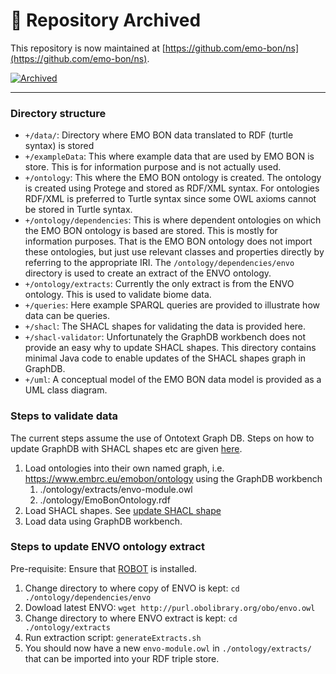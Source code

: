 

# 🚨 Repository Archived
This repository is now maintained at [https://github.com/emo-bon/ns](https://github.com/emo-bon/ns).

[![Archived](https://img.shields.io/badge/status-archived-lightgrey?style=flat-square)](https://docs.github.com/en/repositories/archiving-a-github-repository/archiving-repositories)
 
______



### Directory structure
* `+/data/`: Directory where EMO BON data translated to RDF (turtle syntax) is stored
* `+/exampleData`: This where example data that are used by EMO BON is store. This is for information purpose and is not 
actually used.
* `+/ontology`: This where the EMO BON ontology is created. The ontology is created using Protege and stored as RDF/XML 
syntax. For ontologies RDF/XML is preferred to Turtle syntax since some OWL axioms cannot be stored in Turtle syntax.
* `+/ontology/dependencies`: This is where dependent ontologies on which the EMO BON ontology is based are stored. This is 
mostly for information purposes. That is the EMO BON ontology does not import these ontologies, but just use relevant
classes and properties directly by referring to the appropriate IRI. The `/ontology/dependencies/envo` directory is used
to create an extract of the ENVO ontology.
* `+/ontology/extracts`: Currently the only extract is from the ENVO ontology. This is used to validate biome data. 
* `+/queries`: Here example SPARQL queries are provided to illustrate how data can be queries.
* `+/shacl`: The SHACL shapes for validating the data is provided here.
* `+/shacl-validator`: Unfortunately the GraphDB workbench does not provide an easy why to update SHACL shapes. This 
directory contains minimal Java code to enable updates of the SHACL shapes graph in GraphDB.
* `+/uml`: A conceptual model of the EMO BON data model is provided as a UML class diagram.

### Steps to validate data
The current steps assume the use of Ontotext Graph DB. Steps on how to update GraphDB with SHACL shapes etc are given 
[here](./shacl-validator/README.md). 
1. Load ontologies into their own named graph, i.e. https://www.embrc.eu/emobon/ontology using the GraphDB workbench
   1. ./ontology/extracts/envo-module.owl
   2. ./ontology/EmoBonOntology.rdf
2. Load SHACL shapes. See [update SHACL shape](./shacl-validator/README.md#update-shacl-shape)
3. Load data using GraphDB workbench.

### Steps to update ENVO ontology extract
Pre-requisite: Ensure that [ROBOT](https://robot.obolibrary.org) is installed. 
1. Change directory to where copy of ENVO is kept: `cd ./ontology/dependencies/envo`
2. Dowload latest ENVO: `wget http://purl.obolibrary.org/obo/envo.owl`
3. Change directory to where ENVO extract is kept: `cd ./ontology/extracts`
4. Run extraction script: `generateExtracts.sh`
5. You should now have a new `envo-module.owl` in `./ontology/extracts/` that can be imported into your RDF triple store.

